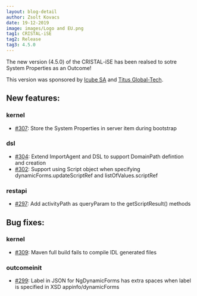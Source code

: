 ```yaml
---
layout: blog-detail
author: Zsolt Kovacs
date: 19-12-2019
image: images/Logo and EU.png
tag1: CRISTAL-iSE
tag2: Release
tag3: 4.5.0
---
```


The new version (4.5.0) of the CRISTAL-iSE has been realsed to sotre System Properties as an Outcome!

This version was sponsored by [Icube SA](https://www.icube-sa.ch/) and [Titus Global-Tech](https://www.titusgt.com/).

## New features:

### kernel

- [#307](https://github.com/cristal-ise/cristal-ise/issues/307): Store the System Properties in server item during bootstrap

### dsl
- [#304](https://github.com/cristal-ise/cristal-ise/issues/304): Extend ImportAgent and DSL to support DomainPath defintion and creation
- [#302](https://github.com/cristal-ise/cristal-ise/issues/302): Support using Script object when specifying dynamicForms.updateScriptRef and listOfValues.scriptRef

### restapi
- [#297](https://github.com/cristal-ise/cristal-ise/issues/297): Add activityPath as queryParam to the getScriptResult() methods


## Bug fixes:

### kernel
- [#309](https://github.com/cristal-ise/cristal-ise/issues/309): Maven full build fails to compile IDL generated files

### outcomeinit
- [#299](https://github.com/cristal-ise/cristal-ise/issues/299): Label in JSON for NgDynamicForms has extra spaces when label is specified in XSD appinfo/dynamicForms
